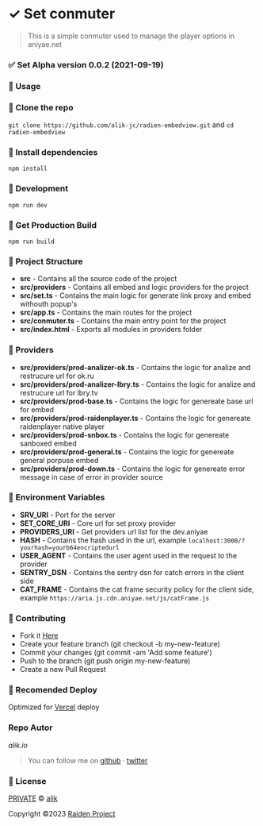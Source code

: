 # ✓ Set conmuter
> This is a simple conmuter used to manage the player options in aniyae.net

### ✅ Set Alpha version 0.0.2 (2021-09-19)

### **:rocket: Usage**

### **:wrench: Clone the repo**
```git clone https://github.com/alik-jc/radien-embedview.git``` and 
```cd radien-embedview```
### **:wrench: Install dependencies**
```npm install```
### **:wrench: Development**
```npm run dev```
### **:wrench: Get Production Build**
```npm run build```

### **:wrench: Project Structure**
- **src** - Contains all the source code of the project
- **src/providers** - Contains all embed and logic providers for the project
- **src/set.ts** - Contains the main logic for generate link proxy and embed withouth popup's
- **src/app.ts** - Contains the main routes for the project
- **src/conmuter.ts** - Contains the main entry point for the project
- **src/index.html** - Exports all modules in providers folder

### **:wrench: Providers**
- **src/providers/prod-analizer-ok.ts** - Contains the logic for analize and restrucure url for ok.ru
- **src/providers/prod-analizer-lbry.ts** - Contains the logic for analize and restrucure url for lbry.tv
- **src/providers/prod-base.ts** - Contains the logic for genereate base url for embed
- **src/providers/prod-raidenplayer.ts** - Contains the logic for genereate raidenplayer native player
- **src/providers/prod-snbox.ts** - Contains the logic for genereate sanboxed embed
- **src/providers/prod-general.ts** - Contains the logic for genereate general porpuse embed
- **src/providers/prod-down.ts** - Contains the logic for genereate error message in case of error in provider source

### **:wrench: Environment Variables**
- **SRV_URI** - Port for the server
- **SET_CORE_URI** - Core url for set proxy provider
- **PROVIDERS_URI** - Get providers url list for the dev.aniyae
- **HASH** - Contains the hash used in the url, example
    ```localhost:3000/?yourhash=yourb64encriptedurl```
- **USER_AGENT** - Contains the user agent used in the request to the provider
- **SENTRY_DSN** - Contains the sentry dsn for catch errors in the client side
- **CAT_FRAME** - Contains the cat frame security policy for the client side, example
    ```https://aria.js.cdn.aniyae.net/js/catFrame.js```

### **:wrench: Contributing**
- Fork it [Here](https://github.com/alik-jc/radien-embedview/fork)
- Create your feature branch (git checkout -b my-new-feature)
- Commit your changes (git commit -am 'Add some feature')
- Push to the branch (git push origin my-new-feature)
- Create a new Pull Request

### **:wrench: Recomended Deploy**
Optimized for [Vercel](https://vercel.com/) deploy


### **Repo Autor**

_*alik.io*_

> You can follow me on
> [github](https://github.com/alik-jc)&nbsp;&middot;&nbsp;[twitter](https://twitter.com/aliforus)

### **:memo: License**

[PRIVATE](LICENSE) &copy; [alik](https://jc.qsag.cloud)

Copyright ©2023 [Raiden Project](https://qsag.cloud)
